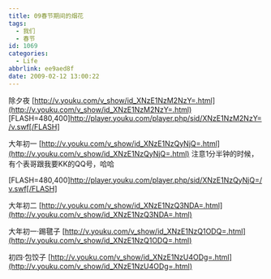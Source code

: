 ```yaml
---
title: 09春节期间的烟花
tags:
  - 我们
  - 春节
id: 1069
categories:
  - Life
abbrlink: ee9aed8f
date: 2009-02-12 13:00:22
---
```


除夕夜 
[http://v.youku.com/v_show/id_XNzE1NzM2NzY=.html](http://v.youku.com/v_show/id_XNzE1NzM2NzY=.html)   
[FLASH=480,400]http://player.youku.com/player.php/sid/XNzE1NzM2NzY=/v.swf[/FLASH] 

大年初一 
[http://v.youku.com/v_show/id_XNzE1NzQyNjQ=.html](http://v.youku.com/v_show/id_XNzE1NzQyNjQ=.html) 
注意1分半钟的时候，有个表哥跟我要KK的QQ号，哈哈 

[FLASH=480,400]http://player.youku.com/player.php/sid/XNzE1NzQyNjQ=/v.swf[/FLASH] 

大年初二 
[http://v.youku.com/v_show/id_XNzE1NzQ3NDA=.html](http://v.youku.com/v_show/id_XNzE1NzQ3NDA=.html)     

大年初一·踢毽子 
[http://v.youku.com/v_show/id_XNzE1NzQ1ODQ=.html](http://v.youku.com/v_show/id_XNzE1NzQ1ODQ=.html) 

初四·包饺子 
[http://v.youku.com/v_show/id_XNzE1NzU4ODg=.html](http://v.youku.com/v_show/id_XNzE1NzU4ODg=.html)